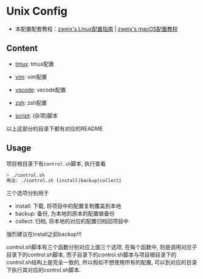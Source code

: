 # Unix Config

+ 本配置配套教程：[zweix's Linux配置指南](https://github.com/zweix123/CS-notes/blob/master/Missing-Semester/LinuxConfigGuide.md) | [zweix's macOS配置教程](https://github.com/zweix123/CS-notes/blob/master/Missing-Semester/macOSConfigGuide.md)

## Content

+ [tmux](./tmux): tmux配置
+ [vim](./vim): vim配置
+ [vscode](./vscode): vscode配置
+ [zsh](./zsh): zsh配置

+ [script](./script): (杂项)脚本

以上这部分的目录下都有对应的README

## Usage

项目根目录下有`control.sh`脚本, 执行查看

```bash
> ./control.sh        
用法: ./control.sh {install|backup|collect}
```

三个选项分别用于

+ install: 下载, 将项目中的配置复制覆盖到本地
+ backup: 备份, 为本地的原本的配置做备份
+ collect: 归档, 将本地的对应的配置归档回项目中

强烈建议在install之前backup!!!

control.sh脚本有三个函数分别对应上面三个选项,
在每个函数中, 则是调用对应子目录下的control.sh脚本,
而子目录下的control.sh脚本与项目根目录下的control.sh结构上是完全一致的,
所以假如不想使用所有的配置, 可以到对应的目录下执行其对应的control.sh脚本.
